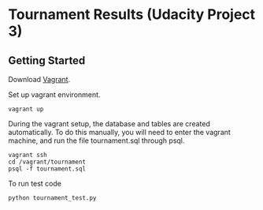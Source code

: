 Tournament Results (Udacity Project 3)
=============

## Getting Started
Download [Vagrant](https://www.vagrantup.com/downloads.html).

Set up vagrant environment.
```
vagrant up
```

During the vagrant setup, the database and tables are created automatically.
To do this manually, you will need to enter the vagrant machine, and run the file tournament.sql through psql.

```
vagrant ssh
cd /vagrant/tournament
psql -f tournament.sql
```

To run test code
```
python tournament_test.py
```
